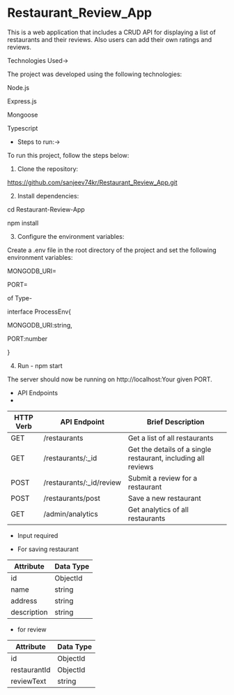 # Restaurant_Review_App
This is a web application that includes a CRUD API for displaying a list of restaurants and their reviews. Also users can add their own ratings and reviews.

Technologies Used->

The project was developed using the following technologies:

Node.js

Express.js

Mongoose

Typescript

* Steps to run:->

To run this project, follow the steps below:

1. Clone the repository:

https://github.com/sanjeev74kr/Restaurant_Review_App.git

2.  Install dependencies:

cd Restaurant-Review-App

npm install

3. Configure the environment variables:

Create a .env file in the root directory of the project and set the following environment variables:

MONGODB_URI=

PORT=

of Type- 

interface ProcessEnv{

MONGODB_URI:string,

PORT:number

}

4. Run - npm start

The server should now be running on http://localhost:Your given PORT.

* API Endpoints
* 

| HTTP Verb | API Endpoint | Brief Description |
| --- | --- | --- | 
| GET | /restaurants | Get a list of all restaurants |
| GET | /restaurants/:_id | Get the details of a single restaurant, including all reviews |
| POST | /restaurants/:_id/review | Submit a review for a restaurant |
| POST | /restaurants/post | Save a new restaurant |
| GET | /admin/analytics | Get analytics of all restaurants |


* Input required

* For saving restaurant

| Attribute | Data Type |
| --- | --- |
| id | ObjectId |
| name | string |
| address | string |
| description | string |

* for review

| Attribute | Data Type |
| --- | --- |
| id | ObjectId |
| restaurantId | ObjectId |
| reviewText | string |
